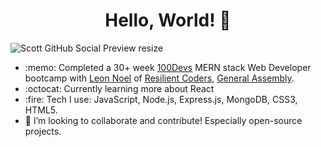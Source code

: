 <!--
**sc0tth/sc0tth** is a ✨ _special_ ✨ repository because its `README.md` (this file) appears on your GitHub profile.

Here are some ideas to get you started:

- 🔭 I’m currently working on ...
- 🌱 I’m currently learning ...
- 👯 I’m looking to collaborate on ...
- 🤔 I’m looking for help with ...
- 💬 Ask me about ...
- 📫 How to reach me: ...
- 😄 Pronouns: ...
- ⚡ Fun fact: ...
-->

<h1 align="center">Hello, World! 👋</h1>

![Scott GitHub Social Preview resize](https://user-images.githubusercontent.com/77366447/120118923-ca8ddc00-c149-11eb-8d12-9c32b90e6c04.jpg)

<ul>
  <li> :memo: Completed a 30+ week <a href="https://leonnoel.com/blog/100devs/">100Devs</a> MERN stack Web Developer bootcamp with <a href="https://twitter.com/leonnoel">Leon Noel</a> of <a href="https://resilientcoders.org/">Resilient Coders</a>, <a href="https://generalassemb.ly/instructors/leon-noel/2051">General Assembly</a>.</li>
  <li> :octocat: Currently learning more about React</li>
  <li> :fire: Tech I use: JavaScript, Node.js, Express.js, MongoDB, CSS3, HTML5.</li>
  <li> 👯 I’m looking to collaborate and contribute! Especially open-source projects.</li>
</ul>
